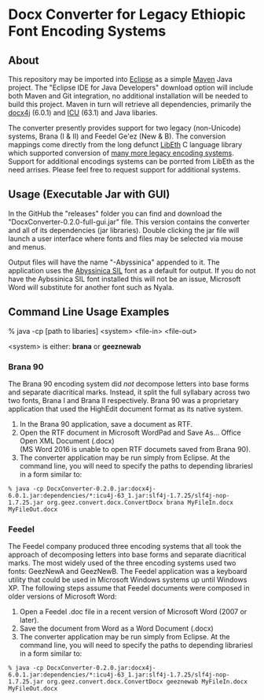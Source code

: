 # Docx Converter for Legacy Ethiopic Font Encoding Systems


## About

This repository may be imported into [Eclipse](http://www.eclipse.org) as a simple [Maven](https://maven.apache.org/) Java project.
The "Eclipse IDE for Java Developers" download option will include both Maven and Git integration, no additional installation will
be needed to build this project.  Maven in turn will retrieve all dependencies, primarily the [docx4j](https://www.docx4java.org/)
(6.0.1) and [ICU](http://site.icu-project.org/) (63.1) and Java libaries.

The converter presently provides support for two legacy (non-Unicode) systems, Brana (I &amp; II) and Feedel Ge'ez (New &amp; B).
The conversion mappings come directly from the long defunct [LibEth](http://libeth.sourceforge.net) C language library which
supported conversion of [many more legacy encoding systems](http://libeth.sourceforge.net/CharacterSets.html).  Support for additional
encodings systems can be porrted from LibEth as the need arrises. Please feel free to request support for additional systems.


## Usage (Executable Jar with GUI)

In the GitHub the "releases" folder you can find and download the "DocxConverter-0.2.0-full-gui.jar" file. This version
contains the converter and all of its dependencies (jar libraries).  Double clicking the jar file will launch a user
interface where fonts and files may be selected via mouse and menus.

Output files will have the name "-Abyssinica" appended to it.  The application uses the [Abyssinica SIL](http://software.sil.org/abyssinica/download/) font as a default for output.  If you do not have the Aybssinica SIL font installed this will not be an
issue, Microsoft Word will substitute for another font such as Nyala.


## Command Line Usage Examples

% java -cp [path to libaries]  &lt;system&gt; &lt;file-in&gt; &lt;file-out&gt;

&lt;system&gt; is either:  **brana** or **geeznewab**

### Brana 90

The Brana 90 encoding system did _not_ decompose letters into base forms and separate diacritical marks. Instead, it split
the full syllabary across two two fonts, Brana I and Brana II respectively. Brana 90 was a proprietary application that
used the HighEdit document format as its native system.

1. In the Brana 90 application, save a document as RTF.
2. Open the RTF document in Microsoft WordPad and Save As... Office Open XML Document (.docx)  
   (MS Word 2016 is unable to open RTF documets saved from Brana 90).
3. The converter application may be run simply from Eclipse. At the command line, you will need to specify the paths
   to depending librariesl in a form similar to:

```
% java -cp DocxConverter-0.2.0.jar:docx4j-6.0.1.jar:dependencies/*:icu4j-63_1.jar:slf4j-1.7.25/slf4j-nop-1.7.25.jar org.geez.convert.docx.ConvertDocx brana MyFileIn.docx MyFileOut.docx 
```


### Feedel

The Feedel company produced three encoding systems that all took the approach of decomposing letters into base forms and
separate diacritical marks. The most widely used of the three encoding systems used two fonts: GeezNewA and GeezNewB. The
Feedel application was a keyboard utility that could be used in Microsoft Windows systems up until Windows XP.  The
following steps assume that Feedel documents were composed in older versions of Microsoft Word:

1. Open a Feedel .doc file in a recent version of Microsoft Word (2007 or later).
2. Save the document from Word as a Word Document (.docx)
3. The converter application may be run simply from Eclipse. At the command line, you will need to specify the paths
   to depending librariesl in a form similar to:

```
% java -cp DocxConverter-0.2.0.jar:docx4j-6.0.1.jar:dependencies/*:icu4j-63_1.jar:slf4j-1.7.25/slf4j-nop-1.7.25.jar org.geez.convert.docx.ConvertDocx geeznewab MyFileIn.docx MyFileOut.docx 
```

